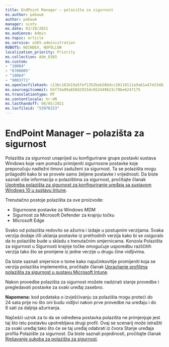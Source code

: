 ```yaml
---
title: EndPoint Manager – polazišta za sigurnost
ms.author: pebaum
author: pebaum
manager: scotv
ms.date: 03/29/2021
ms.audience: Admin
ms.topic: article
ms.service: o365-administration
ROBOTS: NOINDEX, NOFOLLOW
localization_priority: Priority
ms.collection: Adm_O365
ms.custom:
- "10084"
- "6700005"
- "10064"
- "9003771"
ms.openlocfilehash: c13bc161b19a5fef1352beb28bdcc20110111a9a61a47433d82e1e69aff7f88d
ms.sourcegitcommit: b5f7da89a650d2915dc652449623c78be6247175
ms.translationtype: MT
ms.contentlocale: hr-HR
ms.lasthandoff: 08/05/2021
ms.locfileid: "53978153"
---
```

# <a name="endpoint-manager---security-baselines"></a>EndPoint Manager – polazišta za sigurnost

Polazišta za sigurnost unaprijed su konfigurirane grupe postavki sustava Windows koje vam pomažu primijeniti sigurnosne postavke koje preporučuju nadležni timovi zaduženi za sigurnost. Ta se polazišta mogu prilagoditi kako bi se provele samo željene postavke i vrijednosti. Da biste saznali više informacija o polazištima za sigurnost, pročitajte članak [Upotreba polazišta za sigurnost za konfiguriranje uređaja sa sustavom Windows 10 u sustavu Intune](https://docs.microsoft.com/mem/intune/protect/security-baselines).

Trenutačno postoje polazišta za ove proizvode:

- Sigurnosne postavke za Windows MDM
- Sigurnost za Microsoft Defender za krajnju točku
- Microsoft Edge

Svako od polazišta redovito se ažurira i izdaje u postupnim verzijama. Svaka verzija dodaje i/ili uklanja postavke iz prethodnih verzija kako bi se osiguralo da to polazište bude u skladu s trenutačnim smjernicama. Konzola Polazišta za sigurnost u Sigurnosti krajnje točke omogućuje usporedbu različitih verzija tako što se promjene iz jedne verzije u drugu čine vidljivima.

Da biste saznali smjernice o tome kako najučinkovitije promijeniti koja se verzija polazišta implementira, pročitajte članak [Upravljanje profilima polazišta za sigurnost u sustavu Microsoft Intune](https://docs.microsoft.com/mem/intune/protect/security-baselines-configure).

Nakon provedbe polazišta za sigurnost možete nadzirati stanje provedbe i pregledavati postavke za svaki uređaj zasebno.

**Napomena:** kod podataka o izvješćivanju za polazišta mogu proteći do 24 sata prije no što oni budu vidljivi nakon prve provedbe na uređaju i do 6 sati za daljnja ažuriranja. 

Najčešći uzrok za to da se određena postavka polazišta ne primjenjuje jest taj što istu postavku upotrebljava drugi profil. Ovaj se scenarij može istražiti za svaki uređaj tako što će se taj uređaj odabrati iz čvora Stanje uređaja profila Polazište za sigurnost. Da biste saznali pojedinosti, pročitajte članak [Rješavanje sukoba za polazišta za sigurnost](https://docs.microsoft.com/mem/intune/protect/security-baselines-monitor#resolve-conflicts-for-security-baselines).